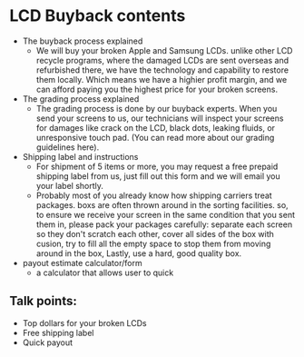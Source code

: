 # LCD Buyback contents
-   The buyback process explained
    -   We will buy your broken Apple and Samsung LCDs. unlike other LCD recycle programs, where the damaged LCDs are sent overseas and refurbished there, we have the technology and capability to restore them locally. Which means we have a highier profit margin, and we can afford paying you the highest price for your broken screens.
-   The grading process explained
    -   The grading process is done by our buyback experts. When you send your screens to us, our technicians will inspect your screens for damages like crack on the LCD, black dots, leaking fluids, or unresponsive touch pad. (You can read more about our grading guidelines here).
-   Shipping label and instructions
    -   For shipment of 5 items or more, you may request a free prepaid shipping label from us, just fill out this form and we will email you your label shortly.
    -   Probably most of you already know how shipping carriers treat packages. boxs are often thrown around in the sorting facilities. so, to ensure we receive your screen in the same condition that you sent them in, please pack your packages carefully: separate each screen so they don't scratch each other, cover all sides of the box with cusion, try to fill all the empty space to stop them from moving around in the box, Lastly, use a hard, good quality box.
-   payout estimate calculator/form
    - a calculator that allows user to quick


## Talk points:
-   Top dollars for your broken LCDs
-   Free shipping label
-   Quick payout

